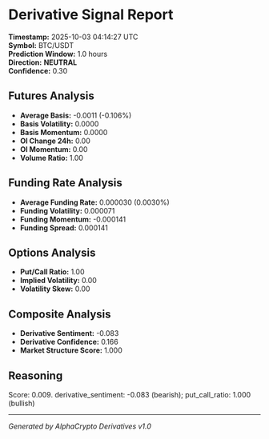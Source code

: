 # Derivative Signal Report

**Timestamp:** 2025-10-03 04:14:27 UTC  
**Symbol:** BTC/USDT  
**Prediction Window:** 1.0 hours  
**Direction:** **NEUTRAL**  
**Confidence:** 0.30

## Futures Analysis
- **Average Basis:** -0.0011 (-0.106%)
- **Basis Volatility:** 0.0000
- **Basis Momentum:** 0.0000
- **OI Change 24h:** 0.00
- **OI Momentum:** 0.00
- **Volume Ratio:** 1.00

## Funding Rate Analysis
- **Average Funding Rate:** 0.000030 (0.0030%)
- **Funding Volatility:** 0.000071
- **Funding Momentum:** -0.000141
- **Funding Spread:** 0.000141

## Options Analysis
- **Put/Call Ratio:** 1.00
- **Implied Volatility:** 0.00
- **Volatility Skew:** 0.00

## Composite Analysis
- **Derivative Sentiment:** -0.083
- **Derivative Confidence:** 0.166
- **Market Structure Score:** 1.000

## Reasoning
Score: 0.009. derivative_sentiment: -0.083 (bearish); put_call_ratio: 1.000 (bullish)

---
*Generated by AlphaCrypto Derivatives v1.0*

